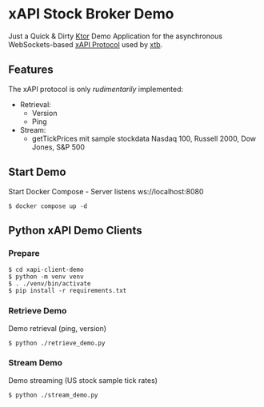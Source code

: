 # xAPI Stock Broker Demo

Just a Quick & Dirty [Ktor](https://ktor.io) Demo Application
for the asynchronous WebSockets-based [xAPI Protocol](http://developers.xstore.pro/documentation/current) used by [xtb](https://www.xtb.com).

## Features

The xAPI protocol is only _rudimentarily_ implemented:

* Retrieval:
  * Version
  * Ping
* Stream:
  * getTickPrices mit sample stockdata Nasdaq 100, Russell 2000, Dow Jones, S&P 500     

## Start Demo

Start Docker Compose - Server listens ws://localhost:8080

```
$ docker compose up -d
```

## Python xAPI Demo Clients

### Prepare

```
$ cd xapi-client-demo
$ python -m venv venv
$ . ./venv/bin/activate
$ pip install -r requirements.txt
```
### Retrieve Demo

Demo retrieval (ping, version) 

```
$ python ./retrieve_demo.py
```

### Stream Demo

Demo streaming (US stock sample tick rates)

```
$ python ./stream_demo.py
```


